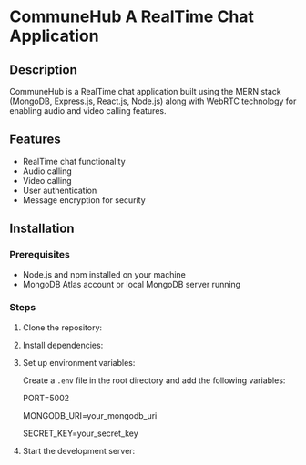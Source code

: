 # CommuneHub A RealTime Chat Application

## Description

CommuneHub is a RealTime chat application built using the MERN stack (MongoDB, Express.js, React.js, Node.js) along with WebRTC technology for enabling audio and video calling features.

## Features

- RealTime chat functionality
- Audio calling
- Video calling
- User authentication
- Message encryption for security

## Installation

### Prerequisites

- Node.js and npm installed on your machine
- MongoDB Atlas account or local MongoDB server running

### Steps

1. Clone the repository:
   
2. Install dependencies:

3. Set up environment variables:

   Create a `.env` file in the root directory and add the following variables:
   
      PORT=5002
   
      MONGODB_URI=your_mongodb_uri
   
      SECRET_KEY=your_secret_key

5. Start the development server:




